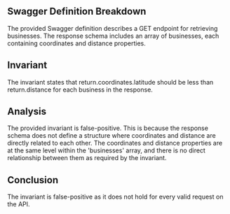 ## Swagger Definition Breakdown
The provided Swagger definition describes a GET endpoint for retrieving businesses. The response schema includes an array of businesses, each containing coordinates and distance properties.

## Invariant
The invariant states that return.coordinates.latitude should be less than return.distance for each business in the response.

## Analysis
The provided invariant is false-positive. This is because the response schema does not define a structure where coordinates and distance are directly related to each other. The coordinates and distance properties are at the same level within the 'businesses' array, and there is no direct relationship between them as required by the invariant.

## Conclusion
The invariant is false-positive as it does not hold for every valid request on the API.
